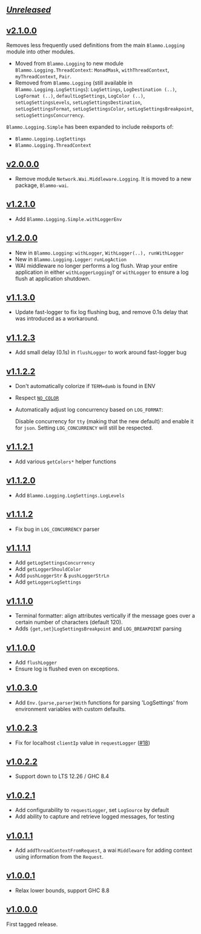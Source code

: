 ## [_Unreleased_](https://github.com/freckle/blammo/compare/Blammo-v2.2.0.0...main)

## [v2.1.0.0](https://github.com/freckle/blammo/compare/v2.0.0.0...Blammo-v2.1.0.0)

Removes less frequently used definitions from the main `Blammo.Logging` module
into other modules.

- Moved from `Blammo.Logging` to new module `Blammo.Logging.ThreadContext`:
  `MonadMask`, `withThreadContext`, `myThreadContext`, `Pair`.
- Removed from `Blammo.Logging` (still available in `Blammo.Logging.LogSettings`):
  `LogSettings`, `LogDestination (..)`, `LogFormat (..)`, `defaultLogSettings`,
  `LogColor (..)`, `setLogSettingsLevels`, `setLogSettingsDestination`,
  `setLogSettingsFormat`, `setLogSettingsColor`, `setLogSettingsBreakpoint`,
  `setLogSettingsConcurrency`.

`Blammo.Logging.Simple` has been expanded to include reëxports of:

- `Blammo.Logging.LogSettings`
- `Blammo.Logging.ThreadContext`

## [v2.0.0.0](https://github.com/freckle/blammo/compare/v1.2.1.0...Blammo-v2.0.0.0)

- Remove module `Network.Wai.Middleware.Logging`. It is moved to a new
  package, `Blammo-wai`.

## [v1.2.1.0](https://github.com/freckle/blammo/compare/1.2.0.0...v1.2.1.0)

- Add `Blammo.Logging.Simple.withLoggerEnv`

## [v1.2.0.0](https://github.com/freckle/blammo/compare/v1.1.3.0...v1.2.0.0)

- New in `Blammo.Logging`: `withLogger`, `WithLogger(..), runWithLogger`
- New in `Blammo.Logging.Logger`: `runLogAction`
- WAI middleware no longer performs a log flush. Wrap your entire application
  in either `withLoggerLoggingT` or `withLogger` to ensure a log flush at
  application shutdown.

## [v1.1.3.0](https://github.com/freckle/blammo/compare/v1.1.2.3...v1.1.3.0)

- Update fast-logger to fix log flushing bug, and remove 0.1s delay that was
  introduced as a workaround.

## [v1.1.2.3](https://github.com/freckle/blammo/compare/v1.1.2.2...v1.1.2.3)

- Add small delay (0.1s) in `flushLogger` to work around fast-logger bug

## [v1.1.2.2](https://github.com/freckle/blammo/compare/v1.1.2.1...v1.1.2.2)

- Don't automatically colorize if `TERM=dumb` is found in ENV
- Respect [`NO_COLOR`](http://no-color.org/)
- Automatically adjust log concurrency based on `LOG_FORMAT`:

  Disable concurrency for `tty` (making that the new default) and enable it for
  `json`. Setting `LOG_CONCURRENCY` will still be respected.

## [v1.1.2.1](https://github.com/freckle/blammo/compare/v1.1.2.0...v1.1.2.1)

- Add various `getColors*` helper functions

## [v1.1.2.0](https://github.com/freckle/blammo/compare/v1.1.1.2...v1.1.2.0)

- Add `Blammo.Logging.LogSettings.LogLevels`

## [v1.1.1.2](https://github.com/freckle/blammo/compare/v1.1.1.1...v1.1.1.2)

- Fix bug in `LOG_CONCURRENCY` parser

## [v1.1.1.1](https://github.com/freckle/blammo/compare/v1.1.1.0...v1.1.1.1)

- Add `getLogSettingsConcurrency`
- Add `getLoggerShouldColor`
- Add `pushLoggerStr` & `pushLoggerStrLn`
- Add `getLoggerLogSettings`

## [v1.1.1.0](https://github.com/freckle/blammo/compare/v1.1.0.0...v1.1.1.0)

- Terminal formatter: align attributes vertically if the message goes over a
  certain number of characters (default 120).
- Adds `{get,set}LogSettingsBreakpoint` and `LOG_BREAKPOINT` parsing

## [v1.1.0.0](https://github.com/freckle/blammo/compare/v1.0.3.0...v1.1.0.0)

- Add `flushLogger`
- Ensure log is flushed even on exceptions.

## [v1.0.3.0](https://github.com/freckle/blammo/compare/v1.0.2.3...v1.0.3.0)

- Add `Env.{parse,parser}With` functions for parsing 'LogSettings' from
  environment variables with custom defaults.

## [v1.0.2.3](https://github.com/freckle/blammo/compare/v1.0.2.2...v1.0.2.3)

- Fix for localhost `clientIp` value in `requestLogger` ([#18](https://github.com/freckle/blammo/issues/18))

## [v1.0.2.2](https://github.com/freckle/blammo/compare/v1.0.2.1...v1.0.2.2)

- Support down to LTS 12.26 / GHC 8.4

## [v1.0.2.1](https://github.com/freckle/blammo/compare/v1.0.1.1...v1.0.2.1)

- Add configurability to `requestLogger`, set `LogSource` by default
- Add ability to capture and retrieve logged messages, for testing

## [v1.0.1.1](https://github.com/freckle/blammo/compare/v1.0.0.1...v1.0.1.1)

- Add `addThreadContextFromRequest`, a wai `Middleware` for adding context using
  information from the `Request`.

## [v1.0.0.1](https://github.com/freckle/blammo/compare/v1.0.0.0...v1.0.0.1)

- Relax lower bounds, support GHC 8.8

## [v1.0.0.0](https://github.com/freckle/blammo/tree/v1.0.0.0)

First tagged release.
